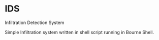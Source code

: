 # IDS
Infiltration Detection System

Simple Infiltration system written in shell script running in Bourne Shell.
